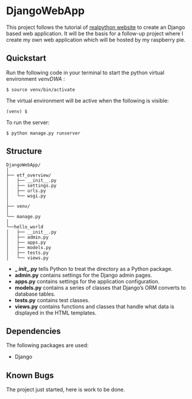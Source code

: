 # DjangoWebApp
This project follows the tutorial of
[realpython website](https://realpython.com/get-started-with-django-1/)
to create an Django based web application. It will be the basis for a
follow-up project where I create my own web application which will
be hosted by my raspberry pie.

## Quickstart
Run the following code in your terminal to start the python virtual
environment _venvDWA_ :

```$ source venv/bin/activate```

The virtual environment will be active when the following is visible:

``` (venv) $ ```

To run the server:

```$ python manage.py runserver```

## Structure

 ```
 DjangoWebApp/
│
├── etf_overview/
│   ├── __init__.py
│   ├── settings.py
│   ├── urls.py
│   └── wsgi.py
│
├── venv/
│
└── manage.py
│
└──hello_world
│   ├── __init__.py
│   ├── admin.py
│   ├── apps.py
│   ├── models.py
│   ├── tests.py
│   └── views.py
```

* **_ _init__.py** tells Python to treat the directory as a Python package.
* **admin.py** contains settings for the Django admin pages.
* **apps.py** contains settings for the application configuration.
* **models.py** contains a series of classes that Django’s ORM converts to
database tables.
* **tests.py** contains test classes.
* **views.py** contains functions and classes that handle what data is displayed
in the HTML templates.


## Dependencies
The following packages are used:
* Django

## Known Bugs
The project just started, here is work to be done.
